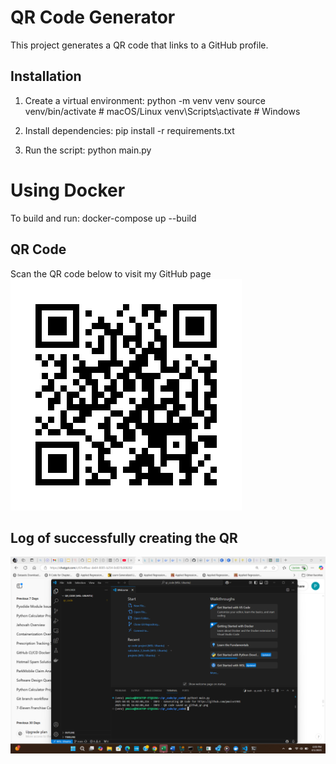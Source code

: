 # QR Code Generator

This project generates a QR code that links to a GitHub profile.

## Installation
1. Create a virtual environment:
python -m venv venv source venv/bin/activate # macOS/Linux venv\Scripts\activate # Windows

2. Install dependencies:
pip install -r requirements.txt

3. Run the script:
python main.py

# Using Docker
To build and run:
docker-compose up --build

## QR Code
Scan the QR code below to visit my GitHub page
![Github QR Code](github_qr.png)

## Log of successfully creating the QR
![Log Screen](logs_screen.png)
